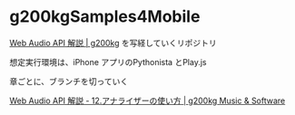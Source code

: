 # g200kgSamples4Mobile


[Web Audio API 解説 | g200kg](https://www.g200kg.com/jp/docs/webaudio/index.html) を写経していくリポジトリ


想定実行環境は、iPhone アプリのPythonista とPlay.js


章ごとに、ブランチを切っていく


[Web Audio API 解説 - 12.アナライザーの使い方 | g200kg Music & Software](https://www.g200kg.com/jp/docs/webaudio/analyser.html)

